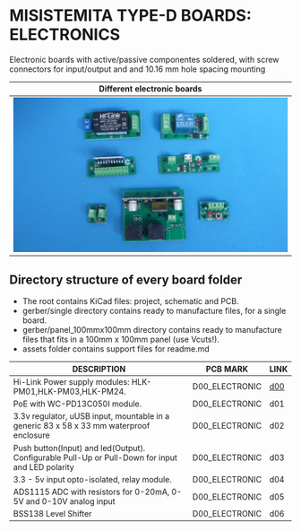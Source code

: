
# MISISTEMITA TYPE-D BOARDS: ELECTRONICS


Electronic boards with active/passive componentes soldered, with screw connectors for input/output and and 10.16 mm hole spacing mounting

Different electronic boards                                                         |
------------------------------------------------------------------------------------|
![](/d-electronics/assets/img/electronic-boards.jpg)|

## Directory structure of every board folder

* The root contains KiCad files: project, schematic and PCB.
* gerber/single directory contains ready to manufacture files, for a single board.
* gerber/panel_100mmx100mm directory contains ready to manufacture files that fits in a 100mm x 100mm panel (use Vcuts!).
* assets folder contains support files for readme.md

| DESCRIPTION                                                                                        | PCB MARK       | LINK                                     
|----------------------------------------------------------------------------------------------------|----------------|------
| Hi-Link Power supply modules: HLK-PM01,HLK-PM03,HLK-PM24.                                          | D00_ELECTRONIC | [d00](/d-electronic/d00)
| PoE with WC-PD13C050I module.                                                                      | D00_ELECTRONIC | d01
| 3.3v regulator, uUSB input, mountable in a generic 83 x 58 x 33 mm waterproof enclosure            | D00_ELECTRONIC | d02
| Push button(Input) and led(Output). Configurable Pull-Up or Pull-Down for input and LED polarity   | D00_ELECTRONIC | d03
| 3.3 - 5v input opto-isolated, relay module.                                                        | D00_ELECTRONIC | d04
| ADS1115 ADC with resistors for 0-20mA, 0-5V and 0-10V analog input                                 | D00_ELECTRONIC | d05
| BSS138 Level Shifter                                                                               | D00_ELECTRONIC | d06

